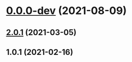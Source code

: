 # [0.0.0-dev](https://github.com/AlexRogalskiy/charts/compare/v2.0.1...v0.0.0-dev) (2021-08-09)



## [2.0.1](https://github.com/AlexRogalskiy/charts/compare/2.0.1...v2.0.1) (2021-03-05)



## 1.0.1 (2021-02-16)



